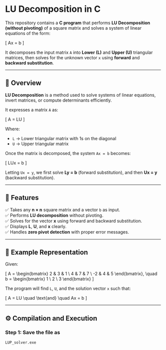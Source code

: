 # LU Decomposition in C

This repository contains a **C program** that performs **LU Decomposition (without pivoting)** of a square matrix and solves a system of linear equations of the form:

\[
Ax = b
\]

It decomposes the input matrix `A` into **Lower (L)** and **Upper (U)** triangular matrices, then solves for the unknown vector `x` using **forward** and **backward substitution**.

---

## 🧠 Overview

**LU Decomposition** is a method used to solve systems of linear equations, invert matrices, or compute determinants efficiently.  

It expresses a matrix `A` as:

\[
A = LU
\]

Where:  
- `L` → Lower triangular matrix with 1s on the diagonal  
- `U` → Upper triangular matrix  

Once the matrix is decomposed, the system `Ax = b` becomes:

\[
LUx = b
\]

Letting `Ux = y`, we first solve **Ly = b** (forward substitution), and then **Ux = y** (backward substitution).

---

## 🧩 Features

✅ Takes any **n × n** square matrix and a vector `b` as input.  
✅ Performs **LU decomposition** without pivoting.  
✅ Solves for the vector **x** using forward and backward substitution.  
✅ Displays **L**, **U**, and **x** clearly.  
✅ Handles **zero pivot detection** with proper error messages.  

---

## 📘 Example Representation

Given:

\[
A =
\begin{bmatrix}
2 & 3 & 1 \\
4 & 7 & 7 \\
-2 & 4 & 5
\end{bmatrix}, \quad
b =
\begin{bmatrix}
1 \\
2 \\
3
\end{bmatrix}
\]

The program will find `L`, `U`, and the solution vector `x` such that:

\[
A = LU \quad \text{and} \quad Ax = b
\]

---

## ⚙️ Compilation and Execution

### **Step 1:** Save the file as  
```bash
LUP_solver.exe
